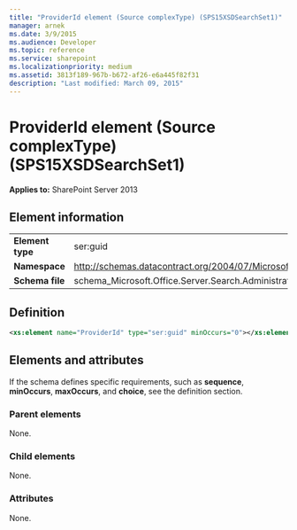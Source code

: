 ```yaml
---
title: "ProviderId element (Source complexType) (SPS15XSDSearchSet1)"
manager: arnek
ms.date: 3/9/2015
ms.audience: Developer
ms.topic: reference
ms.service: sharepoint
ms.localizationpriority: medium
ms.assetid: 3813f189-967b-b672-af26-e6a445f82f31
description: "Last modified: March 09, 2015"
---
```


# ProviderId element (Source complexType) (SPS15XSDSearchSet1)

**Applies to:** SharePoint Server 2013
  
## Element information

|||
|:-----|:-----|
|**Element type** <br/> |ser:guid  <br/> |
|**Namespace** <br/> |http://schemas.datacontract.org/2004/07/Microsoft.Office.Server.Search.Administration.Query  <br/> |
|**Schema file** <br/> |schema_Microsoft.Office.Server.Search.Administration.Query.xsd  <br/> |
   
## Definition

```XML
<xs:element name="ProviderId" type="ser:guid" minOccurs="0"></xs:element>

```

## Elements and attributes

If the schema defines specific requirements, such as **sequence**, **minOccurs**, **maxOccurs**, and **choice**, see the definition section. 
  
### Parent elements

None.
  
### Child elements

None.
  
### Attributes

None.
  

